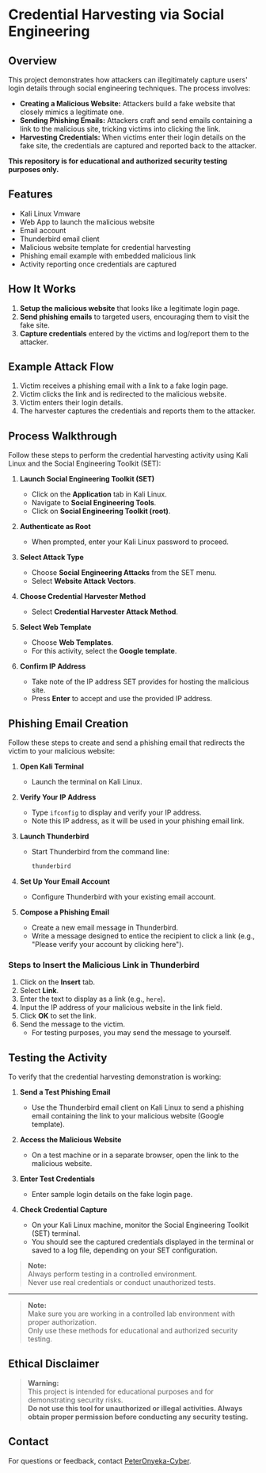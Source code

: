 # Credential Harvesting via Social Engineering

## Overview

This project demonstrates how attackers can illegitimately capture users' login details through social engineering techniques. The process involves:

- **Creating a Malicious Website:** Attackers build a fake website that closely mimics a legitimate one.
- **Sending Phishing Emails:** Attackers craft and send emails containing a link to the malicious site, tricking victims into clicking the link.
- **Harvesting Credentials:** When victims enter their login details on the fake site, the credentials are captured and reported back to the attacker.

**This repository is for educational and authorized security testing purposes only.**

## Features
- Kali Linux Vmware
- Web App to launch the malicious website
- Email account
- Thunderbird email client
- Malicious website template for credential harvesting
- Phishing email example with embedded malicious link
- Activity reporting once credentials are captured

## How It Works

1. **Setup the malicious website** that looks like a legitimate login page.
2. **Send phishing emails** to targeted users, encouraging them to visit the fake site.
3. **Capture credentials** entered by the victims and log/report them to the attacker.

## Example Attack Flow

1. Victim receives a phishing email with a link to a fake login page.
2. Victim clicks the link and is redirected to the malicious website.
3. Victim enters their login details.
4. The harvester captures the credentials and reports them to the attacker.

## Process Walkthrough

Follow these steps to perform the credential harvesting activity using Kali Linux and the Social Engineering Toolkit (SET):

1. **Launch Social Engineering Toolkit (SET)**
   - Click on the **Application** tab in Kali Linux.
   - Navigate to **Social Engineering Tools**.
   - Click on **Social Engineering Toolkit (root)**.

2. **Authenticate as Root**
   - When prompted, enter your Kali Linux password to proceed.

3. **Select Attack Type**
   - Choose **Social Engineering Attacks** from the SET menu.
   - Select **Website Attack Vectors**.

4. **Choose Credential Harvester Method**
   - Select **Credential Harvester Attack Method**.

5. **Select Web Template**
   - Choose **Web Templates**.
   - For this activity, select the **Google template**.

6. **Confirm IP Address**
   - Take note of the IP address SET provides for hosting the malicious site.
   - Press **Enter** to accept and use the provided IP address.


## Phishing Email Creation

Follow these steps to create and send a phishing email that redirects the victim to your malicious website:

1. **Open Kali Terminal**
   - Launch the terminal on Kali Linux.

2. **Verify Your IP Address**
   - Type `ifconfig` to display and verify your IP address.  
   - Note this IP address, as it will be used in your phishing email link.

3. **Launch Thunderbird**
   - Start Thunderbird from the command line:
     ```bash
     thunderbird
     ```

4. **Set Up Your Email Account**
   - Configure Thunderbird with your existing email account.

5. **Compose a Phishing Email**
   - Create a new email message in Thunderbird.
   - Write a message designed to entice the recipient to click a link (e.g., "Please verify your account by clicking here").

### Steps to Insert the Malicious Link in Thunderbird

1. Click on the **Insert** tab.
2. Select **Link**.
3. Enter the text to display as a link (e.g., `here`).
4. Input the IP address of your malicious website in the link field.
5. Click **OK** to set the link.
6. Send the message to the victim.  
   - For testing purposes, you may send the message to yourself.


## Testing the Activity

To verify that the credential harvesting demonstration is working:

1. **Send a Test Phishing Email**
   - Use the Thunderbird email client on Kali Linux to send a phishing email containing the link to your malicious website (Google template).

2. **Access the Malicious Website**
   - On a test machine or in a separate browser, open the link to the malicious website.

3. **Enter Test Credentials**
   - Enter sample login details on the fake login page.

4. **Check Credential Capture**
   - On your Kali Linux machine, monitor the Social Engineering Toolkit (SET) terminal.
   - You should see the captured credentials displayed in the terminal or saved to a log file, depending on your SET configuration.

> **Note:**  
> Always perform testing in a controlled environment.  
> Never use real credentials or conduct unauthorized tests.
---

> **Note:**  
> Make sure you are working in a controlled lab environment with proper authorization.  
> Only use these methods for educational and authorized security testing.


## Ethical Disclaimer

> **Warning:**  
> This project is intended for educational purposes and for demonstrating security risks.  
> **Do not use this tool for unauthorized or illegal activities. Always obtain proper permission before conducting any security testing.**


## Contact

For questions or feedback, contact [PeterOnyeka-Cyber](https://github.com/PeterOnyeka-Cyber).
